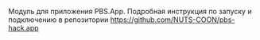 Модуль для приложения PBS.App. Подробная инструкция по запуску и подключению в репозитории https://github.com/NUTS-COON/pbs-hack.app
